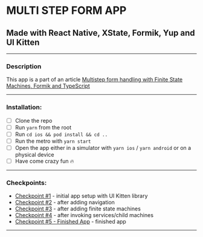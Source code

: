 # MULTI STEP FORM APP

## Made with React Native, XState, Formik, Yup and UI Kitten

---

### Description

This app is a part of an article [Multistep form handling with Finite State Machines, Formik and TypeScript](https://thewidlarzgroup.com/multistep-form-xstate-formik/)

---

### Installation:

- [ ] Clone the repo
- [ ] Run `yarn` from the root
- [ ] Run `cd ios && pod install && cd ..`
- [ ] Run the metro with `yarn start`
- [ ] Open the app either in a simulator with `yarn ios` / `yarn android` or on a physical device
- [ ] Have come crazy fun :fire:

---

### Checkpoints:

- [Checkpoint #1](https://github.com/TheWidlarzGroup/multistep-form-xstate-formik/tree/project-init) - initial app setup with UI Kitten library
- [Checkpoint #2](https://github.com/TheWidlarzGroup/multistep-form-xstate-formik/tree/navigation) - after adding navigation
- [Checkpoint #3](https://github.com/TheWidlarzGroup/multistep-form-xstate-formik/tree/xstate) - after adding finite state machines
- [Checkpoint #4](https://github.com/TheWidlarzGroup/multistep-form-xstate-formik/tree/xstate-invoking) - after invoking services/child machines
- [Checkpoint #5 - Finished App](https://github.com/TheWidlarzGroup/multistep-form-xstate-formik) - finished app

---
